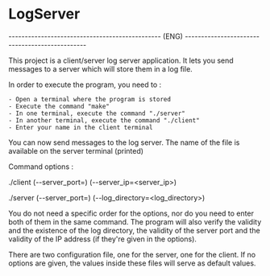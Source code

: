 # LogServer

 ----------------------------------------------- (ENG) -----------------------------------------------

This project is a client/server log server application. It lets you send messages to a server which will store them in a log file. 

In order to execute the program, you need to :

    - Open a terminal where the program is stored
    - Execute the command "make"
    - In one terminal, execute the command "./server"
    - In another terminal, execute the command "./client"
    - Enter your name in the client terminal

You can now send messages to the log server. The name of the file is available on the server terminal (printed)

Command options : 

./client (--server_port=<port>) (--server_ip=<server_ip>)

./server (--server_port=<port>) (--log_directory=<log_directory>)

You do not need a specific order for the options, nor do you need to enter both of them in the same command.
The program will also verify the validity and the existence of the log directory, the validity of the server port and the validity of the IP address (if they're given in the options).

There are two configuration file, one for the server, one for the client. If no options are given, the values inside these files will serve as default values.

